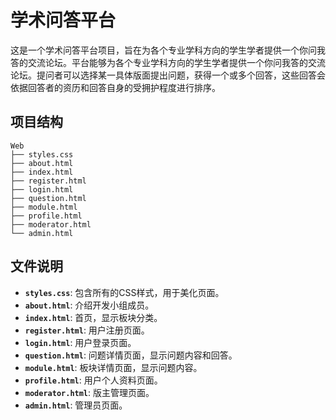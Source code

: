  # 学术问答平台

这是一个学术问答平台项目，旨在为各个专业学科方向的学生学者提供一个你问我答的交流论坛。平台能够为各个专业学科方向的学生学者提供一个你问我答的交流论坛。提问者可以选择某一具体版面提出问题，获得一个或多个回答，这些回答会依据回答者的资历和回答自身的受拥护程度进行排序。

## 项目结构
```
Web
├── styles.css
├── about.html
├── index.html
├── register.html
├── login.html
├── question.html
├── module.html
├── profile.html
├── moderator.html
└── admin.html
```

## 文件说明
- **`styles.css`**: 包含所有的CSS样式，用于美化页面。
- **`about.html`**: 介绍开发小组成员。
- **`index.html`**: 首页，显示板块分类。
- **`register.html`**: 用户注册页面。
- **`login.html`**: 用户登录页面。
- **`question.html`**: 问题详情页面，显示问题内容和回答。
- **`module.html`**: 板块详情页面，显示问题内容。
- **`profile.html`**: 用户个人资料页面。
- **`moderator.html`**: 版主管理页面。
- **`admin.html`**: 管理员页面。